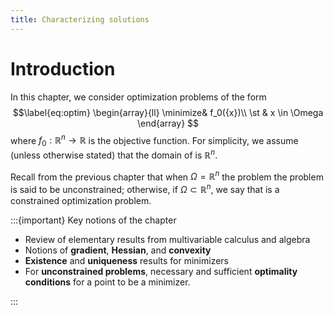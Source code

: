 ```yaml
---
title: Characterizing solutions
---
```


# Introduction

In this chapter, we consider optimization problems of the form 
$$\label{eq:optim}
\begin{array}{ll}
\minimize& f_0({x})\\
\st & x \in \Omega
\end{array}
$$
where $f_0 : \mathbb{R}^n \to \mathbb{R}$ is the objective function. For simplicity, we assume (unless otherwise stated) that the domain of [](#eq:optim) is $\mathbb{R}^n$. 

Recall from the previous chapter that when $\Omega = \mathbb{R}^n$ the problem [](#eq:optim) the problem is said to be unconstrained; otherwise, if $\Omega \subset \mathbb{R}^n$, we say that [](#eq:optim) is a constrained optimization problem. 

:::{important} Key notions of the chapter
- Review of elementary results from multivariable calculus and algebra
- Notions of **gradient**, **Hessian**, and **convexity**
- **Existence** and **uniqueness** results for minimizers
- For **unconstrained problems**, necessary and sufficient **optimality conditions** for a point to be a minimizer.

:::